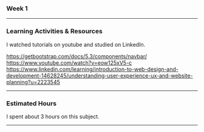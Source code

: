 ### Week 1

---
### Learning Activities & Resources

I watched tutorials on youtube and studied on LinkedIn. 

https://getbootstrap.com/docs/5.3/components/navbar/  https://www.youtube.com/watch?v=eow125xV5-c  
https://www.linkedin.com/learning/introduction-to-web-design-and-development-14628245/understanding-user-experience-ux-and-website-planning?u=2223545

---
### Estimated Hours

I spent about 3 hours on this subject.

---


